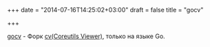 +++
date = "2014-07-16T14:25:02+03:00"
draft = false
title = "gocv"

+++

<p><a href="https://github.com/cryptix/gocv">gocv</a>&nbsp;- Форк <a href="https://github.com/Xfennec/cv">cv(Coreutils Viewer)</a>, только на языке Go.</p>

